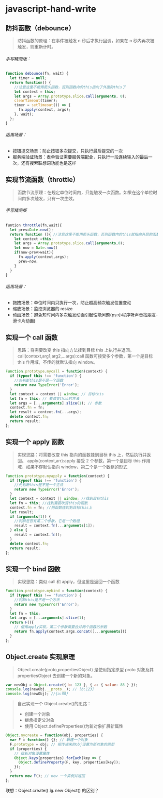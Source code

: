 # javascript-hand-write

## 防抖函数（debounce）

> 防抖函数的原理：在事件被触发 n 秒后才执行回调，如果在 n 秒内再次被触发，则重新计时。

###### 手写精简版：

```javascript
function debounce(fn, wait) {
  let timer = null;
  return function() {
    //注意这里不能用箭头函数，否则函数内的this指向了外面的this了
    let context = this;
    let args = Array.prototype.slice.call(arguments, 0);
    clearTimeout(timer);
    timer = setTimeout(() => {
      fn.apply(context, args);
    }, wait);
  };
}
```

###### 适用场景：

- 按钮提交场景：防止按钮多次提交，只执行最后提交的一次
- 服务端验证场景：表单验证需要服务端配合，只执行一段连续输入的最后一次，还有搜索联想词功能也是这样

## 实现节流函数（throttle）

> 函数节流原理：在规定单位时间内，只能触发一次函数。如果在这个单位时间内多次触发，只有一次生效。

###### 手写精简版

```javascript
funtion throttle(fn,wait){
  let prev=Date.now();
  return function (){ //注意这里不能用箭头函数，否则函数内的this就指向外层的函数了
    let context =this;
    let args = Array.prototype.slice.call(arguments,0);
    let now = Date.now()
    if(now-prev>wait){
      fn.apply(context,args);
      prev=now;
    }
  }
}
```

###### 适用场景：

- 拖拽场景：单位时间内只执行一次，防止超高频次触发位置变动
- 缩放场景：监控浏览器的 resize
- 动画场景：避免短时间内多次触发动画引起性能问题(ps:小程序听声音找朋友-滑卡片动画)

## 实现一个 call 函数

> 思路：将需要改变 this 指向方法挂到目标 this 上执行并返回。
> call(context,arg1,arg2,...args):call 函数可接受多个参数，第一个是目标 this 作用域，不传的就默认指向 window。

```javascript
Function.prototype.mycall = function(context) {
  if (typeof this !== 'function') {
    //先判断this是不是一个函数
    return new TypeError('Error');
  }
  let context = context || window; // 目标this
  let fn = this; // 要改变this的方法
  let args = [...arguments].slice(1); // 参数
  context.fn = fn;
  let result = context.fn(...args);
  delete context.fn;
  return result;
};
```

## 实现一个 apply 函数

> 实现思路：将需要改变 this 指向的函数挂到目标 this 上，然后执行并返回。
> apply(context,arr):apply 接受 2 个参数，第一个是目标 this 作用域，如果不穿默认指向 window，第二个是一个数组的形式

```javascript
Function.prototype.myapply = function(context) {
  if (typeof this !== 'function') {
    //先判断this是不是一个方法
    return new TypeError('Error');
  }
  let context = context || window; //找到目标this
  let fn = this; //找到需要改变this的函数
  context.fn = fn; //把函数挂到到目标this上
  let result;
  if (arguments[1]) {
    //判断是否有第二个参数，它是一个数组
    result = context.fn(...arguments[1]);
  } else {
    result = context.fn();
  }
  delete context.fn;
  return result;
};
```

## 实现一个 bind 函数

> 实现思路：类似 call 和 apply，但这里是返回一个函数

```javascript
Function.prototype.mybind = function(context) {
  if (typeof this !== 'function') {
    //判断this是不是一个方法
    return new TypeError('Error');
  }
  let fn = this;
  let args = [...arguments].slice(1);
  return F(){
    // 借用apply实现，第二个参数需要合并两个函数的参数
    return fn.apply(context,args.concat([...arguments]))
  }
};
```

## Object.create 实现原理

> Object.create(proto,propertiesObject) 是使用指定原型 proto 对象及其 propertiesObject 去创建一个新的对象。

```javascript
var newObj = Object.create({ b: 123 }, { a: { value: 88 } });
console.log(newObj.__proto__); // {b:123}
console.log(newObj); //{a:88}
```

> 自己实现一个 Object.create()的思路：
>
> - 创建一个对象
> - 继承指定父对象
> - 使用 Object.defineProperties()为新对象扩展新属性

```javascript
Object.mycreate = function(obj, properties) {
  var F = function() {}; // 新建一个对象
  F.prototype = obj; // 把传进来的obj设置为新对象的原型
  if (properties) {
    // 给新对象设置属性
    Object.keys(properties).forEach(key => {
      Object.defineProperty(F, key, properties[key]);
    });
  }
  return new F(); // new 一个实例并返回
};
```

联想：Object.create() 与 new Object() 的区别？
